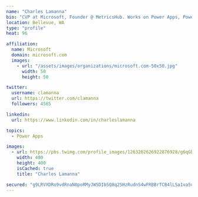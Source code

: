 ```yaml
---
name: "Charles Lamanna"
bio: "CVP at Microsoft, Founder @ MetricsHub. Works on Power Apps, Power Automate, Power Virtual Agent, Common Data Service and Dynamics 365."
location: Bellevue, WA
type: "profile"
heat: 96

affiliation:
  name: Microsoft
  domain: microsoft.com
  images:
    - url: "/assets/images/organizations/microsoft.com-50x50.jpg"
      width: 50
      height: 50

twitter:
  username: clamanna
  url: https://twitter.com/clamanna
  followers: 4565

linkedin:
  url: https://www.linkedin.com/in/charleslamanna

topics:
  - Power Apps

images:
  - url: https://pbs.twimg.com/profile_images/1263202626922876928/g6qGbHZ-_400x400.jpg
    width: 400
    height: 400
    isCached: true
    title: "Charles Lamanna"

secured: "g9LRVXDRo9vdRnaN0poRMyJWSDIbSQ8q2SHzRudnS4wFRBBrTCB4lLSa1va5ujOhau3I0JULu7JQIIka2RICuoH2yvE4+UGGhooWs7DptnifGdKvb0Vgxl1mg7fHTbS6TSFd/xc9Y/11Zj2chiSIsuO/UeqEAc/Lx9IJhQSSWY7eT+NKmwHq/xthO5j9KVEtw9xn1MA0OLIdFOjT5CSTpYqKKyxkMHIFQ16Gyg4D0EIBb9pcRRZM4aQh1ANXHSXGfl7PuIRi9LLdt7SXLYCKuGHeouFB2Arub45705xr2iIRGJtS+Pqdkktd3ZNKWwJ/362FM6DdpRwwUIej1/ygyiToXaFODjnJZ81z99bSGtHMyh8UnYHX515fqoY3IxGVqOXRrNxbpRfdxlMqpkb2ZdEZtC9uUOzIo07yXCQ4XlQ=;JF/7sgYNp2GHSUP0vwfsnQ=="
---
```


